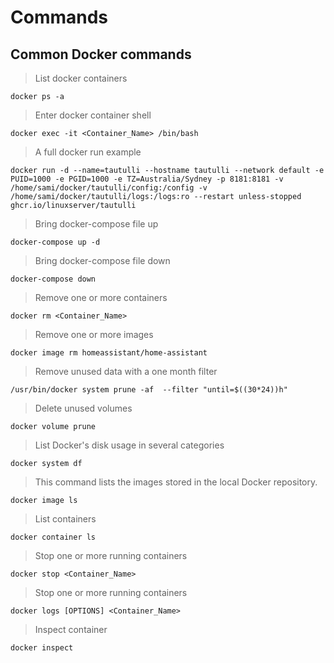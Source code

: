 # Commands

## Common Docker commands

> List docker containers

```shell
docker ps -a
```

> Enter docker container shell

```shell
docker exec -it <Container_Name> /bin/bash
```

> A full docker run example

```shell
docker run -d --name=tautulli --hostname tautulli --network default -e PUID=1000 -e PGID=1000 -e TZ=Australia/Sydney -p 8181:8181 -v /home/sami/docker/tautulli/config:/config -v /home/sami/docker/tautulli/logs:/logs:ro --restart unless-stopped ghcr.io/linuxserver/tautulli
```

> Bring docker-compose file up

```shell
docker-compose up -d
```

> Bring docker-compose file down

```shell
docker-compose down
```

> Remove one or more containers

```shell
docker rm <Container_Name>
```

> Remove one or more images

```shell
docker image rm homeassistant/home-assistant
```

> Remove unused data with a one month filter

```shell
/usr/bin/docker system prune -af  --filter "until=$((30*24))h"
```

> Delete unused volumes

```shell
docker volume prune
```

> List Docker's disk usage in several categories

```shell
docker system df
```

> This command lists the images stored in the local Docker repository.

```shell
docker image ls
```

> List containers

```shell
docker container ls
```

> Stop one or more running containers

```shell
docker stop <Container_Name>
```

> Stop one or more running containers

```shell
docker logs [OPTIONS] <Container_Name>
```

> Inspect container

```shell
docker inspect
```
